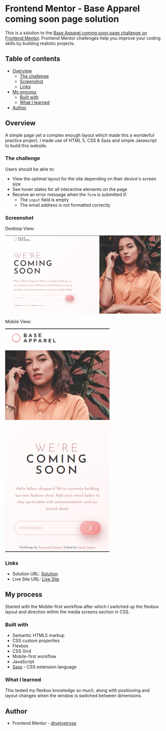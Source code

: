 # Frontend Mentor - Base Apparel coming soon page solution

This is a solution to the [Base Apparel coming soon page challenge on Frontend Mentor](https://www.frontendmentor.io/challenges/base-apparel-coming-soon-page-5d46b47f8db8a7063f9331a0). Frontend Mentor challenges help you improve your coding skills by building realistic projects. 

## Table of contents

- [Overview](#overview)
  - [The challenge](#the-challenge)
  - [Screenshot](#screenshot)
  - [Links](#links)
- [My process](#my-process)
  - [Built with](#built-with)
  - [What I learned](#what-i-learned)
- [Author](#author)


## Overview

A simple page yet a complex enough layout which made this a wonderful practice project. I made use of HTML 5, CSS & Sass and simple Javascript to build this website.

### The challenge

Users should be able to:

- View the optimal layout for the site depending on their device's screen size
- See hover states for all interactive elements on the page
- Receive an error message when the `form` is submitted if:
  - The `input` field is empty
  - The email address is not formatted correctly

### Screenshot

Desktop View:

![](./images/SS2.png)

Mobile View:

![](./images/SS1.png)


### Links

- Solution URL: [Solution](https://github.com/velvetrose/Base-Apparel-coming-soon-page.git)
- Live Site URL: [Live Site](https://velvetrose.github.io/Base-Apparel-coming-soon-page/)

## My process

Started with the Mobile-first workflow after which i switched up the flexbox layout and direction within the media screens section in CSS.

### Built with

- Semantic HTML5 markup
- CSS custom properties
- Flexbox
- CSS Grid
- Mobile-first workflow
- JavaScript
- [Sass](https://sass-lang.com) - CSS extension language


### What I learned

This tested my flexbox knowledge so much, along with positioning and layout changes when the window is switched between dimensions.


## Author

- Frontend Mentor - [@velvetrose](https://www.frontendmentor.io/profile/velvetrose)

